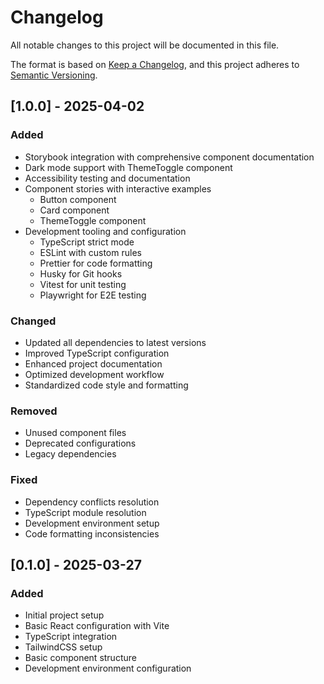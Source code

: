 # Changelog

All notable changes to this project will be documented in this file.

The format is based on [Keep a Changelog](https://keepachangelog.com/en/1.0.0/),
and this project adheres to [Semantic Versioning](https://semver.org/spec/v2.0.0.html).

## [1.0.0] - 2025-04-02

### Added

- Storybook integration with comprehensive component documentation
- Dark mode support with ThemeToggle component
- Accessibility testing and documentation
- Component stories with interactive examples
  - Button component
  - Card component
  - ThemeToggle component
- Development tooling and configuration
  - TypeScript strict mode
  - ESLint with custom rules
  - Prettier for code formatting
  - Husky for Git hooks
  - Vitest for unit testing
  - Playwright for E2E testing

### Changed

- Updated all dependencies to latest versions
- Improved TypeScript configuration
- Enhanced project documentation
- Optimized development workflow
- Standardized code style and formatting

### Removed

- Unused component files
- Deprecated configurations
- Legacy dependencies

### Fixed

- Dependency conflicts resolution
- TypeScript module resolution
- Development environment setup
- Code formatting inconsistencies

## [0.1.0] - 2025-03-27

### Added

- Initial project setup
- Basic React configuration with Vite
- TypeScript integration
- TailwindCSS setup
- Basic component structure
- Development environment configuration
